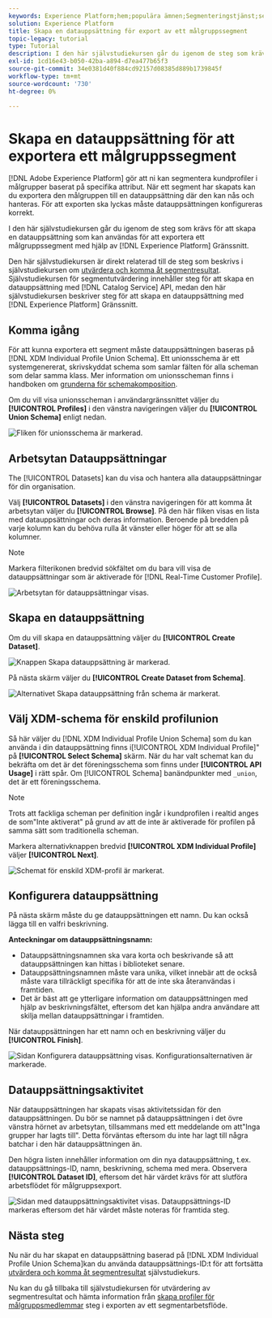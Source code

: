 ```yaml
---
keywords: Experience Platform;hem;populära ämnen;Segmenteringstjänst;segmentering;Segmentering;skapa en datauppsättning;exportera målgruppssegment;exportsegment;
solution: Experience Platform
title: Skapa en datauppsättning för export av ett målgruppssegment
topic-legacy: tutorial
type: Tutorial
description: I den här självstudiekursen går du igenom de steg som krävs för att skapa en datauppsättning som kan användas för att exportera ett målgruppssegment med hjälp av användargränssnittet i Experience Platform.
exl-id: 1cd16e43-b050-42ba-a894-d7ea477b65f3
source-git-commit: 34e0381d40f884cd92157d08385d889b1739845f
workflow-type: tm+mt
source-wordcount: '730'
ht-degree: 0%

---
```


# Skapa en datauppsättning för att exportera ett målgruppssegment

[!DNL Adobe Experience Platform] gör att ni kan segmentera kundprofiler i målgrupper baserat på specifika attribut. När ett segment har skapats kan du exportera den målgruppen till en datauppsättning där den kan nås och hanteras. För att exporten ska lyckas måste datauppsättningen konfigureras korrekt.

I den här självstudiekursen går du igenom de steg som krävs för att skapa en datauppsättning som kan användas för att exportera ett målgruppssegment med hjälp av [!DNL Experience Platform] Gränssnitt.

Den här självstudiekursen är direkt relaterad till de steg som beskrivs i självstudiekursen om [utvärdera och komma åt segmentresultat](./evaluate-a-segment.md). Självstudiekursen för segmentutvärdering innehåller steg för att skapa en datauppsättning med [!DNL Catalog Service] API, medan den här självstudiekursen beskriver steg för att skapa en datauppsättning med [!DNL Experience Platform] Gränssnitt.

## Komma igång

För att kunna exportera ett segment måste datauppsättningen baseras på [!DNL XDM Individual Profile Union Schema]. Ett unionsschema är ett systemgenererat, skrivskyddat schema som samlar fälten för alla scheman som delar samma klass. Mer information om unionsscheman finns i handboken om [grunderna för schemakomposition](../../xdm/schema/composition.md#union).

Om du vill visa unionsscheman i användargränssnittet väljer du **[!UICONTROL Profiles]** i den vänstra navigeringen väljer du **[!UICONTROL Union Schema]** enligt nedan.

![Fliken för unionsschema är markerad.](../images/tutorials/segment-export-dataset/union.png)

## Arbetsytan Datauppsättningar

The [!UICONTROL Datasets] kan du visa och hantera alla datauppsättningar för din organisation.

Välj **[!UICONTROL Datasets]** i den vänstra navigeringen för att komma åt arbetsytan väljer du **[!UICONTROL Browse]**. På den här fliken visas en lista med datauppsättningar och deras information. Beroende på bredden på varje kolumn kan du behöva rulla åt vänster eller höger för att se alla kolumner.

>[!NOTE]
>
>Markera filterikonen bredvid sökfältet om du bara vill visa de datauppsättningar som är aktiverade för [!DNL Real-Time Customer Profile].

![Arbetsytan för datauppsättningar visas.](../images/tutorials/segment-export-dataset/browse.png)

## Skapa en datauppsättning

Om du vill skapa en datauppsättning väljer du **[!UICONTROL Create Dataset]**.

![Knappen Skapa datauppsättning är markerad.](../images/tutorials/segment-export-dataset/create-dataset.png)

På nästa skärm väljer du **[!UICONTROL Create Dataset from Schema]**.

![Alternativet Skapa datauppsättning från schema är markerat.](../images/tutorials/segment-export-dataset/create-from-schema.png)

## Välj XDM-schema för enskild profilunion

Så här väljer du [!DNL XDM Individual Profile Union Schema] som du kan använda i din datauppsättning finns i[!UICONTROL XDM Individual Profile]&quot; på **[!UICONTROL Select Schema]** skärm. När du har valt schemat kan du bekräfta om det är det föreningsschema som finns under **[!UICONTROL API Usage]** i rätt spår. Om [!UICONTROL Schema] banändpunkter med `_union`, det är ett föreningsschema.

>[!NOTE]
>
>Trots att fackliga scheman per definition ingår i kundprofilen i realtid anges de som&quot;Inte aktiverat&quot; på grund av att de inte är aktiverade för profilen på samma sätt som traditionella scheman.

Markera alternativknappen bredvid **[!UICONTROL XDM Individual Profile]** väljer **[!UICONTROL Next]**.

![Schemat för enskild XDM-profil är markerat.](../images/tutorials/segment-export-dataset/select-schema.png)

## Konfigurera datauppsättning

På nästa skärm måste du ge datauppsättningen ett namn. Du kan också lägga till en valfri beskrivning.

**Anteckningar om datauppsättningsnamn:**

* Datauppsättningsnamnen ska vara korta och beskrivande så att datauppsättningen kan hittas i biblioteket senare.
* Datauppsättningsnamnen måste vara unika, vilket innebär att de också måste vara tillräckligt specifika för att de inte ska återanvändas i framtiden.
* Det är bäst att ge ytterligare information om datauppsättningen med hjälp av beskrivningsfältet, eftersom det kan hjälpa andra användare att skilja mellan datauppsättningar i framtiden.

När datauppsättningen har ett namn och en beskrivning väljer du **[!UICONTROL Finish]**.

![Sidan Konfigurera datauppsättning visas. Konfigurationsalternativen är markerade.](../images/tutorials/segment-export-dataset/configure-dataset.png)

## Datauppsättningsaktivitet

När datauppsättningen har skapats visas aktivitetssidan för den datauppsättningen. Du bör se namnet på datauppsättningen i det övre vänstra hörnet av arbetsytan, tillsammans med ett meddelande om att&quot;Inga grupper har lagts till&quot;. Detta förväntas eftersom du inte har lagt till några batchar i den här datauppsättningen än.

Den högra listen innehåller information om din nya datauppsättning, t.ex. datauppsättnings-ID, namn, beskrivning, schema med mera. Observera **[!UICONTROL Dataset ID]**, eftersom det här värdet krävs för att slutföra arbetsflödet för målgruppsexport.

![Sidan med datauppsättningsaktivitet visas. Datauppsättnings-ID markeras eftersom det här värdet måste noteras för framtida steg.](../images/tutorials/segment-export-dataset/activity.png)

## Nästa steg

Nu när du har skapat en datauppsättning baserad på [!DNL XDM Individual Profile Union Schema]kan du använda datauppsättnings-ID:t för att fortsätta [utvärdera och komma åt segmentresultat](./evaluate-a-segment.md) självstudiekurs.

Nu kan du gå tillbaka till självstudiekursen för utvärdering av segmentresultat och hämta information från [skapa profiler för målgruppsmedlemmar](./evaluate-a-segment.md#generate-profiles) steg i exporten av ett segmentarbetsflöde.
